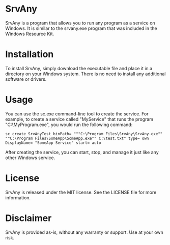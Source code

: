 # SrvAny
SrvAny is a program that allows you to run any program as a service on Windows. It is similar to the srvany.exe program that was included in the Windows Resource Kit.

# Installation
To install SrvAny, simply download the executable file and place it in a directory on your Windows system. There is no need to install any additional software or drivers.

# Usage
You can use the sc.exe command-line tool to create the service. For example, to create a service called "MyService" that runs the program "C:\MyProgram.exe", you would run the following command:

```
sc create SrvAnyTest binPath= """C:\Program Files\SrvAny\SrvAny.exe"" ""C:\Program Files\SomeApp\SomeApp.exe"" C:\test.txt" type= own DisplayName= "SomeApp Service" start= auto
```

After creating the service, you can start, stop, and manage it just like any other Windows service.

# License
SrvAny is released under the MIT license. See the LICENSE file for more information.

# Disclaimer
SrvAny is provided as-is, without any warranty or support. Use at your own risk.
